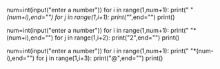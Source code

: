num=int(input("enter a number"))
for i in range(1,num+1):
    print(" "*(num+i),end="")
    for j in range(1,i+1):
        print("*",end="")
    print()



num=int(input("enter a number"))
for i in range(1,num+1):
    print(" "*(num+i),end="")
    for j in range(1,i+2):
        print("2",end="")
    print()


num=int(input("enter a number"))
for i in range(1,num+1):
    print(" "*(num-i),end="")
    for j in range(1,i+3):
        print("@",end="")
    print()

